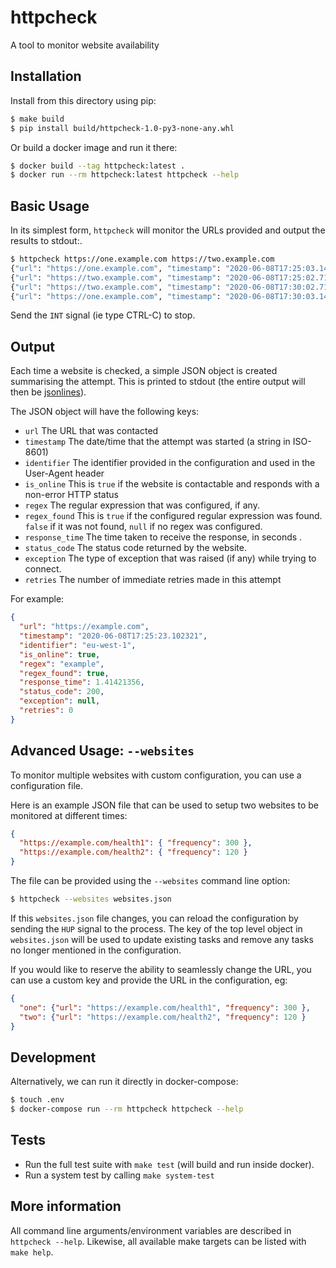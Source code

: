 # httpcheck

A tool to monitor website availability

## Installation

Install from this directory using pip:

```bash
$ make build
$ pip install build/httpcheck-1.0-py3-none-any.whl
```

Or build a docker image and run it there:

```bash
$ docker build --tag httpcheck:latest .
$ docker run --rm httpcheck:latest httpcheck --help
```

## Basic Usage

In its simplest form, `httpcheck` will monitor the URLs provided and output the results to stdout:.

```bash
$ httpcheck https://one.example.com https://two.example.com
{"url": "https://one.example.com", "timestamp": "2020-06-08T17:25:03.141592", ...}
{"url": "https://two.example.com", "timestamp": "2020-06-08T17:25:02.718281", ...}
{"url": "https://two.example.com", "timestamp": "2020-06-08T17:30:02.718281", ...}
{"url": "https://one.example.com", "timestamp": "2020-06-08T17:30:03.141592", ...}
```

Send the `INT` signal (ie type CTRL-C) to stop.


## Output

Each time a website is checked, a simple JSON object is created summarising the attempt.
This is printed to stdout (the entire output will then be [jsonlines](http://jsonlines.org/)).

The JSON object will have the following keys:

 * `url` The URL that was contacted
 * `timestamp` The date/time that the attempt was started (a string in ISO-8601)
 * `identifier` The identifier provided in the configuration and used in the User-Agent header
 * `is_online` This is `true` if the website is contactable and responds with a non-error HTTP status
 * `regex` The regular expression that was configured, if any.
 * `regex_found` This is `true` if the configured regular expression was found. `false` if it was not found, `null` if no regex was configured.
 * `response_time` The time taken to receive the response, in seconds .
 * `status_code` The status code returned by the website.
 * `exception` The type of exception that was raised (if any) while trying to connect.
 * `retries` The number of immediate retries made in this attempt

For example:

```json
{
  "url": "https://example.com",
  "timestamp": "2020-06-08T17:25:23.102321",
  "identifier": "eu-west-1",
  "is_online": true,
  "regex": "example",
  "regex_found": true,
  "response_time": 1.41421356,
  "status_code": 200,
  "exception": null,
  "retries": 0
}
```


## Advanced Usage: `--websites`

To monitor multiple websites with custom configuration, you can use a configuration file.

Here is an example JSON file that can be used to setup two websites to be monitored at different times:

```json
{
  "https://example.com/health1": { "frequency": 300 },
  "https://example.com/health2": { "frequency": 120 }
}
```

The file can be provided using the `--websites` command line option:

```bash
$ httpcheck --websites websites.json
```

If this `websites.json` file changes, you can reload the configuration by sending the `HUP` signal to the process.
The key of the top level object in `websites.json` will be used to update existing tasks and remove any tasks no longer mentioned in the configuration.

If you would like to reserve the ability to seamlessly change the URL, you can use a custom key and provide the URL in the configuration, eg:

```json
{
  "one": {"url": "https://example.com/health1", "frequency": 300 },
  "two": {"url": "https://example.com/health2", "frequency": 120 }
}
```

## Development

Alternatively, we can run it directly in docker-compose:

```bash
$ touch .env
$ docker-compose run --rm httpcheck httpcheck --help
```

## Tests

 * Run the full test suite with `make test` (will build and run inside docker).
 * Run a system test by calling `make system-test`

## More information

All command line arguments/environment variables are described in `httpcheck --help`.
Likewise, all available make targets can be listed with `make help`.
